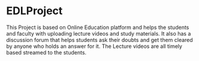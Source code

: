 # EDLProject

This Project is based on Online Education platform and helps the students and faculty with uploading lecture videos and study materials.
It also has a discussion forum that helps students ask their doubts and get them cleared by anyone who holds an answer for it.
The Lecture videos are all timely based streamed to the students.

